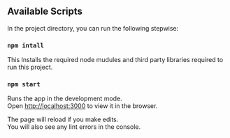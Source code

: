 

## Available Scripts

In the project directory, you can run the following stepwise:

### `npm intall`

This Installs the required node mudules and third party libraries required
to run this project.

### `npm start`

Runs the app in the development mode.\
Open [http://localhost:3000](http://localhost:3000) to view it in the browser.

The page will reload if you make edits.\
You will also see any lint errors in the console.

